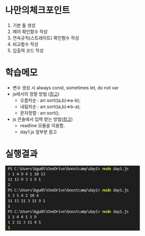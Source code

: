 # 나만의체크포인트

1. 기본 틀 생성
2. 페어 확인함수 작성
3. 연속규칙(스트레이트) 확인함수 작성
4. 비교함수 작성
5. 입출력 코드 작성

# 학습메모

* 변수 생성 시 always const, sometimes let, do not var
* js에서의 정렬 방법 ([참고](https://celltong.tistory.com/entry/JavaScript-sort-%EB%A9%94%EC%86%8C%EB%93%9C%EB%A1%9C-%EB%B0%B0%EC%97%B4-%EC%A0%95%EB%A0%AC%ED%95%98%EA%B8%B0)) 
    - 오름차순 : arr.sort((a,b)=>a-b);
    - 내림차순 : arr.sort((a,b)=>b-a);
    - 문자정렬 : arr.sort();
* js 콘솔에서 입력 받는 방법([참고](https://lamarr.dev/javascript/node.js/2020/04/06/01.html))
    * readline 모듈을 이용함.
    * day1.js 앞부분 참고


# 실행결과
![screenshot](./day1%20%EC%B6%9C%EB%A0%A5%EA%B2%B0%EA%B3%BC.jpg) 